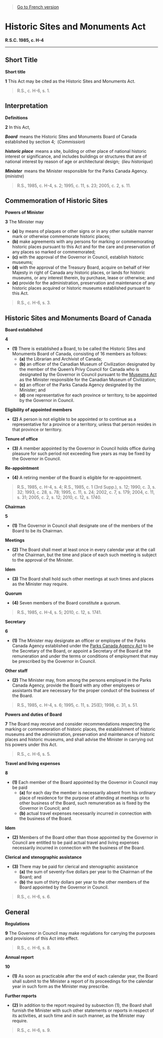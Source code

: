 > [Go to French version](/fr/Lois/Lois%20révisées%20du%20Canada/H/H-4.md)

# Historic Sites and Monuments Act

**R.S.C. 1985, c. H-4**


----------



## Short Title



**Short title**

**1** This Act may be cited as the Historic Sites and Monuments Act.
> R.S., c. H-6, s. 1.





## Interpretation



**Definitions**

**2** In this Act,

***Board*** means the Historic Sites and Monuments Board of Canada established by section 4; (*Commission*)

***historic place*** means a site, building or other place of national historic interest or significance, and includes buildings or structures that are of national interest by reason of age or architectural design; (*lieu historique*)

***Minister*** means the Minister responsible for the Parks Canada Agency. (*ministre*)
> R.S., 1985, c. H-4, s. 2; 1995, c. 11, s. 23; 2005, c. 2, s. 11.





## Commemoration of Historic Sites



**Powers of Minister**

**3** The Minister may
- **(a)** by means of plaques or other signs or in any other suitable manner mark or otherwise commemorate historic places;
- **(b)** make agreements with any persons for marking or commemorating historic places pursuant to this Act and for the care and preservation of any places so marked or commemorated;
- **(c)** with the approval of the Governor in Council, establish historic museums;
- **(d)** with the approval of the Treasury Board, acquire on behalf of Her Majesty in right of Canada any historic places, or lands for historic museums, or any interest therein, by purchase, lease or otherwise; and
- **(e)** provide for the administration, preservation and maintenance of any historic places acquired or historic museums established pursuant to this Act.
> R.S., c. H-6, s. 3.





## Historic Sites and Monuments Board of Canada



**Board established**

**4** 

- **(1)** There is established a Board, to be called the Historic Sites and Monuments Board of Canada, consisting of 16 members as follows:
	- **(a)** the Librarian and Archivist of Canada;
	- **(b)** an officer of the Canadian Museum of Civilization designated by the member of the Queen’s Privy Council for Canada who is designated by the Governor in Council pursuant to the [Museums Act](/en/Acts/Statutes%20of%20Canada/1990/c.%203.md) as the Minister responsible for the Canadian Museum of Civilization;
	- **(c)** an officer of the Parks Canada Agency designated by the Minister; and
	- **(d)** one representative for each province or territory, to be appointed by the Governor in Council.

**Eligibility of appointed members**

- **(2)** A person is not eligible to be appointed or to continue as a representative for a province or a territory, unless that person resides in that province or territory.

**Tenure of office**

- **(3)** A member appointed by the Governor in Council holds office during pleasure for such period not exceeding five years as may be fixed by the Governor in Council.

**Re-appointment**

- **(4)** A retiring member of the Board is eligible for re-appointment.
> R.S., 1985, c. H-4, s. 4; R.S., 1985, c. 1 (3rd Supp.), s. 12; 1990, c. 3, s. 32; 1993, c. 28, s. 78; 1995, c. 11, s. 24; 2002, c. 7, s. 179; 2004, c. 11, s. 31; 2005, c. 2, s. 12; 2010, c. 12, s. 1740.





**Chairman**

**5** 

- **(1)** The Governor in Council shall designate one of the members of the Board to be its Chairman.

**Meetings**

- **(2)** The Board shall meet at least once in every calendar year at the call of the Chairman, but the time and place of each such meeting is subject to the approval of the Minister.

**Idem**

- **(3)** The Board shall hold such other meetings at such times and places as the Minister may require.

**Quorum**

- **(4)** Seven members of the Board constitute a quorum.
> R.S., 1985, c. H-4, s. 5; 2010, c. 12, s. 1741.





**Secretary**

**6** 

- **(1)** The Minister may designate an officer or employee of the Parks Canada Agency established under the [Parks Canada Agency Act](/en/Acts/Statutes%20of%20Canada/1998/c.%2031.md) to be the Secretary of the Board, or appoint a Secretary of the Board at the remuneration and under the terms or conditions of employment that may be prescribed by the Governor in Council.

**Other staff**

- **(2)** The Minister may, from among the persons employed in the Parks Canada Agency, provide the Board with any other employees or assistants that are necessary for the proper conduct of the business of the Board.
> R.S., 1985, c. H-4, s. 6; 1995, c. 11, s. 25(E); 1998, c. 31, s. 51.





**Powers and duties of Board**

**7** The Board may receive and consider recommendations respecting the marking or commemoration of historic places, the establishment of historic museums and the administration, preservation and maintenance of historic places and historic museums, and shall advise the Minister in carrying out his powers under this Act.
> R.S., c. H-6, s. 5.





**Travel and living expenses**

**8** 

- **(1)** Each member of the Board appointed by the Governor in Council may be paid
	- **(a)** for each day the member is necessarily absent from his ordinary place of residence for the purpose of attending at meetings or to other business of the Board, such remuneration as is fixed by the Governor in Council; and
	- **(b)** actual travel expenses necessarily incurred in connection with the business of the Board.

**Idem**

- **(2)** Members of the Board other than those appointed by the Governor in Council are entitled to be paid actual travel and living expenses necessarily incurred in connection with the business of the Board.

**Clerical and stenographic assistance**

- **(3)** There may be paid for clerical and stenographic assistance
	- **(a)** the sum of seventy-five dollars per year to the Chairman of the Board; and
	- **(b)** the sum of thirty dollars per year to the other members of the Board appointed by the Governor in Council.
> R.S., c. H-6, s. 6.





## General



**Regulations**

**9** The Governor in Council may make regulations for carrying the purposes and provisions of this Act into effect.
> R.S., c. H-6, s. 8.





**Annual report**

**10** 

- **(1)** As soon as practicable after the end of each calendar year, the Board shall submit to the Minister a report of its proceedings for the calendar year in such form as the Minister may prescribe.

**Further reports**

- **(2)** In addition to the report required by subsection (1), the Board shall furnish the Minister with such other statements or reports in respect of its activities, at such time and in such manner, as the Minister may require.
> R.S., c. H-6, s. 9.



